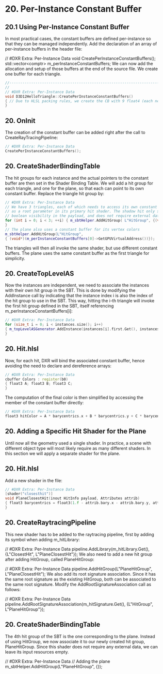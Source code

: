 # 20. Per-Instance Constant Buffer

## 20.1 Using Per-Instance Constant Buffer
In most practical cases, the constant buffers are defined per-instance so that they can be managed independently. Add the declaration of an array of per-instance buffers in the header file:

// #DXR Extra: Per-Instance Data
void CreatePerInstanceConstantBuffers();
std::vector<comptr<id3d12resource>> m_perInstanceConstantBuffers;
We can now add the allocation and setup of those buffers at the end of the source file. We create one buffer for each triangle.
```c++
//-----------------------------------------------------------------------------
//
// #DXR Extra: Per-Instance Data
void D3D12HelloTriangle::CreatePerInstanceConstantBuffers()
{ // Due to HLSL packing rules, we create the CB with 9 float4 (each needs to start on a 16-byte // boundary) XMVECTOR bufferData[] = { // A XMVECTOR{1.0f, 0.0f, 0.0f, 1.0f}, XMVECTOR{1.0f, 0.4f, 0.0f, 1.0f}, XMVECTOR{1.f, 0.7f, 0.0f, 1.0f}, // B XMVECTOR{0.0f, 1.0f, 0.0f, 1.0f}, XMVECTOR{0.0f, 1.0f, 0.4f, 1.0f}, XMVECTOR{0.0f, 1.0f, 0.7f, 1.0f}, // C XMVECTOR{0.0f, 0.0f, 1.0f, 1.0f}, XMVECTOR{0.4f, 0.0f, 1.0f, 1.0f}, XMVECTOR{0.7f, 0.0f, 1.0f, 1.0f}, }; m_perInstanceConstantBuffers.resize(3); int i(0); for (auto& cb : m_perInstanceConstantBuffers) { const uint32_t bufferSize = sizeof(XMVECTOR) * 3; cb = nv_helpers_dx12::CreateBuffer(m_device.Get(), bufferSize, D3D12_RESOURCE_FLAG_NONE, D3D12_RESOURCE_STATE_GENERIC_READ, nv_helpers_dx12::kUploadHeapProps); uint8_t* pData; ThrowIfFailed(cb->Map(0, nullptr, (void**)&pData)); memcpy(pData, &bufferData[i * 3], bufferSize); cb->Unmap(0, nullptr); ++i; }
}
```
## 20. OnInit
The creation of the constant buffer can be added right after the call to CreateRayTracingPipeline:
```c++
// #DXR Extra: Per-Instance Data
CreatePerInstanceConstantBuffers();
```
## 20. CreateShaderBindingTable
The hit groups for each instance and the actual pointers to the constant buffer are then set in the Shader Binding Table. We will add a hit group for each triangle, and one for the plane, so that each can point to its own constant buffer. Replace the triangle hit group by:
```c++
// #DXR Extra: Per-Instance Data
// We have 3 triangles, each of which needs to access its own constant buffer
// as a root parameter in its primary hit shader. The shadow hit only sets a
// boolean visibility in the payload, and does not require external data
for (int i = 0; i < 3; ++i) { m_sbtHelper.AddHitGroup( L"HitGroup", {(void *)(m_perInstanceConstantBuffers[i]->GetGPUVirtualAddress())});
}
// The plane also uses a constant buffer for its vertex colors
m_sbtHelper.AddHitGroup(L"HitGroup",
{ (void*)(m_perInstanceConstantBuffers[0]->GetGPUVirtualAddress())});
```
The triangles will then all invoke the same shader, but use different constant buffers. The plane uses the same constant buffer as the first triangle for simplicity.

## 20. CreateTopLevelAS
Now the instances are independent, we need to associate the instances with their own hit group in the SBT. This is done by modifying the AddInstance call by indicating that the instance index i is also the index of the hit group to use in the SBT. This way, hitting the i-th triangle will invoke the first hit group defined in the SBT, itself referencing m_perInstanceConstantBuffers[i]:
```c++
// #DXR Extra: Per-Instance Data
for (size_t i = 0; i < instances.size(); i++)
{ m_topLevelASGenerator.AddInstance(instances[i].first.Get(), instances[i].second, static_cast<uint>(i), static_cast<uint>(i));
}
```
## 20. Hit.hlsl
Now, for each hit, DXR will bind the associated constant buffer, hence avoiding the need to declare and dereference arrays:
```c++
// #DXR Extra: Per-Instance Data
cbuffer Colors : register(b0)
{ float3 A; float3 B; float3 C;
}
```
The computation of the final color is then simplified by accessing the member of the constant buffer directly:
```c++
// #DXR Extra: Per-Instance Data
float3 hitColor = A * barycentrics.x + B * barycentrics.y + C * barycentrics.z;
```

## 20. Adding a Specific Hit Shader for the Plane
Until now all the geometry used a single shader. In practice, a scene with different object type will most likely require as many different shaders. In this section we will apply a separate shader for the plane.

## 20. Hit.hlsl
Add a new shader in the file:
```c++
// #DXR Extra: Per-Instance Data
[shader("closesthit")]
void PlaneClosestHit(inout HitInfo payload, Attributes attrib)
{ float3 barycentrics = float3(1.f - attrib.bary.x - attrib.bary.y, attrib.bary.x, attrib.bary.y); float3 hitColor = float3(0.7, 0.7, 0.3); payload.colorAndDistance = float4(hitColor, RayTCurrent());
}
```
## 20. CreateRaytracingPipeline
This new shader has to be added to the raytracing pipeline, first by adding its symbol when adding m_hitLibrary:

// #DXR Extra: Per-Instance Data
pipeline.AddLibrary(m_hitLibrary.Get(), {L"ClosestHit", L"PlaneClosestHit"});
We also need to add a new hit group after adding HitGroup, called PlaneHitGroup:

// #DXR Extra: Per-Instance Data
pipeline.AddHitGroup(L"PlaneHitGroup", L"PlaneClosestHit");
We also add its root signature association. Since it has the same root signature as the existing HitGroup, both can be associated to the same root signature. Modify the AddRootSignatureAssociation call as follows:

// #DXR Extra: Per-Instance Data
pipeline.AddRootSignatureAssociation(m_hitSignature.Get(), {L"HitGroup", L"PlaneHitGroup"});
## 20. CreateShaderBindingTable
The 4th hit group of the SBT is the one corresponding to the plane. Instead of using HitGroup, we now associate it to our newly created hit group, PlaneHitGroup. Since this shader does not require any external data, we can leave its input resources empty.

// #DXR Extra: Per-Instance Data
// Adding the plane
m_sbtHelper.AddHitGroup(L"PlaneHitGroup", {});

